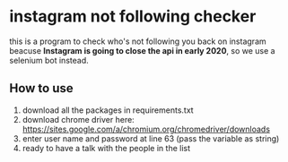 # instagram not following checker
this is a program to check who's not following you back on instagram beacuse **Instagram is going to close the api in early 2020**, so we use a selenium bot instead.


## How to use
1. download all the packages in requirements.txt
2. download chrome driver here: https://sites.google.com/a/chromium.org/chromedriver/downloads
3. enter user name and password at line 63 (pass the variable as string)
4. ready to have a talk with the people in the list

